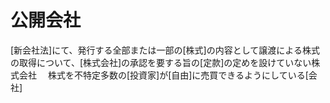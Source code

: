 # 公開会社
 [新会社法]にて、発行する全部または一部の[株式]の内容として譲渡による株式の取得について、[株式会社]の承認を要する旨の[定款]の定めを設けていない株式会社
　株式を不特定多数の[投資家]が[自由]に売買できるようにしている[会社]
